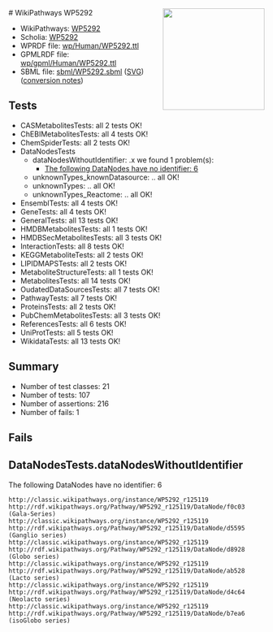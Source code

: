 <img style="float: right; width: 200px" src="../logo.png" />
# WikiPathways WP5292

* WikiPathways: [WP5292](https://identifiers.org/wikipathways:WP5292)
* Scholia: [WP5292](https://scholia.toolforge.org/wikipathways/WP5292)
* WPRDF file: [wp/Human/WP5292.ttl](../wp/Human/WP5292.ttl)
* GPMLRDF file: [wp/gpml/Human/WP5292.ttl](../wp/gpml/Human/WP5292.ttl)
* SBML file: [sbml/WP5292.sbml](../sbml/WP5292.sbml) ([SVG](../sbml/WP5292.svg)) ([conversion notes](../sbml/WP5292.txt))

## Tests
* CASMetabolitesTests: all 2 tests OK!
* ChEBIMetabolitesTests: all 4 tests OK!
* ChemSpiderTests: all 2 tests OK!
* DataNodesTests
    * dataNodesWithoutIdentifier: .x we found 1 problem(s):
        * [The following DataNodes have no identifier: 6](#d2d32fa5)
    * unknownTypes_knownDatasource: .. all OK!
    * unknownTypes: .. all OK!
    * unknownTypes_Reactome: .. all OK!
* EnsemblTests: all 4 tests OK!
* GeneTests: all 4 tests OK!
* GeneralTests: all 13 tests OK!
* HMDBMetabolitesTests: all 1 tests OK!
* HMDBSecMetabolitesTests: all 3 tests OK!
* InteractionTests: all 8 tests OK!
* KEGGMetaboliteTests: all 2 tests OK!
* LIPIDMAPSTests: all 2 tests OK!
* MetaboliteStructureTests: all 1 tests OK!
* MetabolitesTests: all 14 tests OK!
* OudatedDataSourcesTests: all 7 tests OK!
* PathwayTests: all 7 tests OK!
* ProteinsTests: all 2 tests OK!
* PubChemMetabolitesTests: all 3 tests OK!
* ReferencesTests: all 6 tests OK!
* UniProtTests: all 5 tests OK!
* WikidataTests: all 13 tests OK!


## Summary

* Number of test classes: 21
* Number of tests: 107
* Number of assertions: 216
* Number of fails: 1

## Fails

<a name="d2d32fa5" />

## DataNodesTests.dataNodesWithoutIdentifier

The following DataNodes have no identifier: 6
```
http://classic.wikipathways.org/instance/WP5292_r125119 http://rdf.wikipathways.org/Pathway/WP5292_r125119/DataNode/f0c03 (Gala-Series)
http://classic.wikipathways.org/instance/WP5292_r125119 http://rdf.wikipathways.org/Pathway/WP5292_r125119/DataNode/d5595 (Ganglio series)
http://classic.wikipathways.org/instance/WP5292_r125119 http://rdf.wikipathways.org/Pathway/WP5292_r125119/DataNode/d8928 (Globo series)
http://classic.wikipathways.org/instance/WP5292_r125119 http://rdf.wikipathways.org/Pathway/WP5292_r125119/DataNode/ab528 (Lacto series)
http://classic.wikipathways.org/instance/WP5292_r125119 http://rdf.wikipathways.org/Pathway/WP5292_r125119/DataNode/d4c64 (Neolacto series)
http://classic.wikipathways.org/instance/WP5292_r125119 http://rdf.wikipathways.org/Pathway/WP5292_r125119/DataNode/b7ea6 (isoGlobo series)
```

